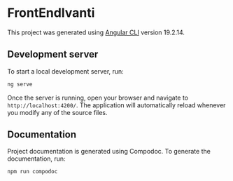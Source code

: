 # FrontEndIvanti
This project was generated using [Angular CLI](https://github.com/angular/angular-cli) version 19.2.14.

## Development server

To start a local development server, run:

```bash
ng serve
```

Once the server is running, open your browser and navigate to `http://localhost:4200/`. The application will automatically reload whenever you modify any of the source files.

## Documentation
Project documentation is generated using Compodoc. To generate the documentation, run:

```bash
npm run compodoc
```

